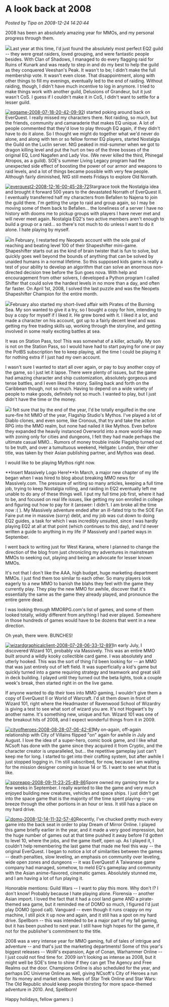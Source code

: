 # A look back at 2008

*Posted by Tipa on 2008-12-24 14:20:44*

2008 has been an absolutely amazing year for MMOs, and my personal progress through them.

[![](../../../uploads/2007/12/everquest2-2007-12-30-22-10-50-69.jpg)](../../../uploads/2007/12/everquest2-2007-12-30-22-10-50-69.jpg)Last year at this time, I'd just found the absolutely most perfect EQ2 guild -- they were great raiders, loved grouping, and were fantastic people besides. With Clan of Shadows, I managed to do every flagging raid for Ruins of Kunark and was ready to step in and do my best to help the guild as they conquered Veeshan's Peak. It wasn't to be; I didn't make the full membership vote. It wasn't even close. That disappointment, along with other things to fill my evenings, eventually led to the end of raiding. Without raiding, though, I didn't have much incentive to log in anymore. I tried to make things work with another guild, Delusions of Grandeur, but it just wasn't CoS. I guess if I couldn't make it in CoS, I didn't want to settle for a lesser guild.  


[![](../../../uploads/2008/07/eqgame-2008-07-18-20-42-09-92-225x225.jpg "eqgame-2008-07-18-20-42-09-92")](../../../uploads/2008/07/eqgame-2008-07-18-20-42-09-92.jpg)I started poking around back on EverQuest. I really missed my characters there. Not raiding, so much, but the friends, community and camaraderie that makes EQ unique. A lot of people commented that they'd love to play through EQ again, if they didn't have to do it alone. So I thought we might do together what we'd never do alone, and along with ten or so fellow former EQ players, started Nostalgia the Guild on the Luclin server. NtG peaked in mid-summer when we got to dragon killing level and put the hurt on two of the three bosses of the original EQ, Lord Nagafen and Lady Vox. (We never killed the third, Phinegal Atropos, as a guild). SOE's summer Living Legacy program had the unexpected side effect of boosting the power of our armor and weapons to raid levels, and a lot of things became possible with very few people. Although fairly diminished, NtG still meets Fridays to explore Old Norrath.  


[![](../../../uploads/2008/12/everquest2-2008-12-16-00-45-28-72-225x225.jpg "everquest2-2008-12-16-00-45-28-72")](../../../uploads/2008/12/everquest2-2008-12-16-00-45-28-72.jpg)Stargrace took the Nostalgia idea and brought it forward 500 years to the devastated Norrath of EverQuest II. I eventually transferred half my characters from Befallen to Najena to join the guild there. I'm getting the urge to raid and group again, so I may be moving some of them back to Befallen... the loneliness of a server I have no history with dooms me to pickup groups with players I have never met and will never meet again. Nostalgia EQ2's two active members aren't enough to build a group or a raid... so there's not much to do unless I want to do it alone. I hate playing by myself.  


[![](../../../uploads/2008/04/ss.jpg)](../../../uploads/2008/04/ss.jpg)In February, I restarted my Neopets account with the sole goal of reaching and beating level 100 of their Shapeshifter mini-game. Shapeshifter starts out as the kind of brain twister that is fun to solve, but quickly goes well beyond the bounds of anything that can be solved by unaided humans in a normal lifetime. So this supposed kids game is really a test of your ability to develop an algorithm that can solve an enormous non-directed decision tree before the Sun goes nova. With help and encouragement from other solvers, I developed a Python program I called Shifter that could solve the hardest levels in no more than a day, and often far faster. On April 1st, 2008, I solved the last puzzle and was the Neopets Shapeshifter Champion for the entire month.  


[![](../../../uploads/2008/02/potbs-2008-02-04-07-22-06-88.jpg)](../../../uploads/2008/02/potbs-2008-02-04-07-22-06-88.jpg)February also started my short-lived affair with Pirates of the Burning Sea. My son wanted to give it a try, so I bought a copy for him, intending to buy a copy for myself if I liked it. He grew bored with it. I liked it a lot, and made a character on his account, got up to a fairly decent level and was getting my free trading skills up, working through the storyline, and getting involved in some really exciting battles at sea.

It was on Station Pass, too! This was somewhat of a killer, actually. My son is not on the Station Pass, so I would have had to start paying for one or pay the PotBS subscription fee to keep playing, all the time I could be playing it for nothing extra if I just had my own account.

I wasn't sure I wanted to start all over again, or pay to buy another copy of the game, so I just let it lapse. There were plenty of issues, but the game had amazing character and ship customization, absolutely gorgeous and tense battles, and I even liked the story. Sailing back and forth on the Caribbean though, not so much. Having to depend on a wide variety of people to make goods, definitely not so much. I wanted to play, but I just didn't have the time or the money.  


[![](../../../uploads/2008/04/mythos-2008-04-10-00-47-41-12.jpg)](../../../uploads/2008/04/mythos-2008-04-10-00-47-41-12.jpg)I felt sure that by the end of the year, I'd be totally engulfed in the one sure-fire hit MMO of the year, Flagship Studio's Mythos. I've played a lot of Diablo clones, and even some, like Cronous, that try and take the action RPG into the MMO realm, but none had nailed it like Mythos. Even before they expanded the heavily instanced Overworld into a more world-like map with zoning only for cities and dungeons, I felt they had made perhaps the ultimate casual MMO... Rumors of money trouble inside Flagship turned out to be truth, and over a tumultuous weekend, Hellgate: London, their other title, was taken by their Asian publishing partner, and Mythos was dead.

I would like to be playing Mythos right now.  


**Insert Massively Logo Here!**In March, a major new chapter of my life began when I was hired to blog about breaking MMO news for Massively.com. The pressure of writing so many articles, keeping a full time job, trying to keep Nostalgia rolling, and raiding in EQ2 eventually left me unable to do any of these things well. I put my full time job first, where it had to be, and focused on real life issues, like getting my son enrolled in college and figuring out how to pay for it (answer: I didn't. I am broke all the time now :( ). My Massively adventure ended after an ill-fated trip to the SOE Fan Faire put me in massive (sorry) debt, and my job was cut down to doing EQ2 guides, a task for which I was incredibly unsuited, since I was hardly playing EQ2 at all at that point (which continues to this day), and I'd never written a guide to anything in my life :P Massively and I parted ways in September.  


I went back to writing just for West Karana, where I planned to change the direction of the blog from just chronicling my adventures in mainstream MMOs to seeking out, playing and being an advocate for lesser known MMOs.

It's not that I don't like the AAA, high budget, huge marketing department MMOs. I just find them too similar to each other. So many players look eagerly to a new MMO to banish the blahs they feel with the game they currently play. They play the new MMO for awhile, discover that it's essentially the same as the game they already played, and pronounce the entire genre dead.

I was looking through MMORPG.com's list of games, and some of them looked totally, wildly different from anything I had ever played. Somewhere in those hundreds of games would have to be dozens that went in a new direction.

Oh yeah, there were. BUNCHES!

[![](../../../uploads/2008/07/wizardgraphicalclient-2008-07-28-06-33-12-891-225x225.jpg "wizardgraphicalclient-2008-07-28-06-33-12-891")](../../../uploads/2008/07/wizardgraphicalclient-2008-07-28-06-33-12-891.jpg)In early July, I discovered Wizard 101, probably via Massively. This was an entire MMO built around a wildly kooky collectible card game. I was absolutely and utterly hooked. This was the sort of thing I'd been looking for -- an MMO that was just entirely out of left field. It was superficially a kid's game but quickly turned into a game requiring strategy and teamwork and great skill in deck building. I played until they turned out the beta lights, took a couple week's break, then started right in on the live game.

If anyone wanted to dip their toes into MMO gaming, I wouldn't give them a copy of EverQuest II or World of Warcraft. I'd sit them down in front of Wizard 101, right where the Headmaster of Ravenwood School of Wizardry is giving a test to see what sort of wizard you are. It's not Hogwart's by another name. It's something new, unique and fun. Wizard 101 was one of the breakout hits of 2008, and I expect wonderful things from it in 2009.  


[![](../../../uploads/2008/08/cityofheroes-2008-08-28-07-06-42-61-225x225.jpg "cityofheroes-2008-08-28-07-06-42-61")](../../../uploads/2008/08/cityofheroes-2008-08-28-07-06-42-61.jpg)My on-again, off-again relationship with City of Villains flipped "on" again for awhile in July and August. I love the idea of a super-hero, comic book game, and I like what NCsoft has done with the game since they acquired it from Cryptic, and the character creator is unparalleled, but... the repetitive gameplay just can't keep me for long. I started to get into their crafting system, but after awhile I just stopped logging in. I'm still subscribed, for now, because I am waiting for the mission designer coming in Issue 14 or 15. I want to see what that is like.  


[![](../../../uploads/2008/09/sporeapp-2008-09-11-23-25-49-86-225x225.jpg "sporeapp-2008-09-11-23-25-49-86")](../../../uploads/2008/09/sporeapp-2008-09-11-23-25-49-86.jpg)Spore owned my gaming time for a few weeks in September. I really wanted to like the game and very much enjoyed building new creatures, vehicles and space ships. I just didn't get into the space game that is the majority of the time spent playing -- you breeze through the other portions in an hour or less. It still has a place on my hard drive.  


[![](../../../uploads/2008/12/domo-2008-12-14-11-32-57-40-225x225.jpg "domo-2008-12-14-11-32-57-40")](../../../uploads/2008/12/domo-2008-12-14-11-32-57-40.jpg)Recently, I've chucked pretty much every game into the back seat in order to play Dream of Mirror Online. I played this game briefly earlier in the year, and it made a very good impression, but the huge number of games out at that time pushed it away before I'd gotten to level 10, where the jobs, and the game itself, open up. As I played it, I couldn't help remembering the last game that made me feel this way -- the original EverQuest. I began to notice a lot of similarities between the games -- death penalties, slow leveling, an emphasis on community over leveling, wide open zones and dungeons -- it was EverQuest! A Taiwanese game company had managed, somehow, to meld EQ's gameplay and community with the Asian anime-flavored, cinematic games. Absolutely stunned me, and I am having a lot of fun playing it.  


Honorable mentions: Guild Wars -- I want to play this more. Why don't I? I don't know! Probably because I hate playing alone. Florensia -- another Asian import. I loved the fact that it had a cool land game AND a pirate-themed sea game, but it reminded me of DOMO so much, I figured I'd just play DOMO (good call). Vanguard -- even though it runs crappy on my machine, I still pick it up now and again, and it still has a spot on my hard drive. Spellborn -- this was intended to be a major part of my fall gaming, but it has been pushed to next year. I still have high hopes for the game, if not for the publisher's commitment to the title.

2008 was a very intense year for MMO gaming, full of tales of intrigue and adventure -- and that's just the marketing departments! Some of this year's biggest releases -- WoW's expansion, Age of Conan, Warhammer Online -- I just could not find time for. 2009 isn't looking as intense as 2008, but it might well be SOE's time to shine if they can get The Agency and Free Realms out the door. Champions Online is also scheduled for the year, and perhaps DC Universe Online as well, giving NCsoft's City of Heroes a run for its money and market share. News of Star Trek Online and Star Wars: The Old Republic should keep people thirsting for more space-themed adventure in 2010. And, Spellborn!

Happy holidays, fellow gamers :)

